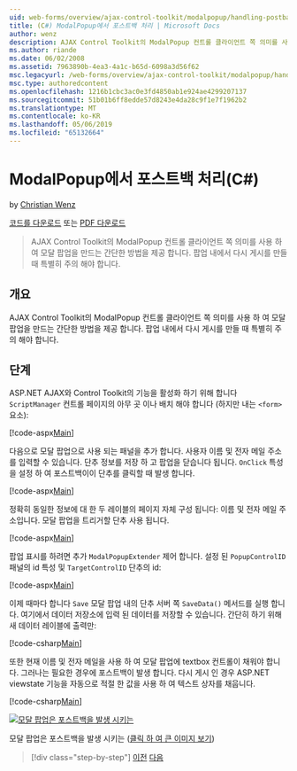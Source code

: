 ```yaml
---
uid: web-forms/overview/ajax-control-toolkit/modalpopup/handling-postbacks-from-a-modalpopup-cs
title: (C#) ModalPopup에서 포스트백 처리 | Microsoft Docs
author: wenz
description: AJAX Control Toolkit의 ModalPopup 컨트롤 클라이언트 쪽 의미를 사용 하 여 모달 팝업을 만드는 간단한 방법을 제공 합니다. Pos 때 특별히 주의 해야 하는 중...
ms.author: riande
ms.date: 06/02/2008
ms.assetid: 7963890b-4ea3-4a1c-b65d-6098a3d56f62
msc.legacyurl: /web-forms/overview/ajax-control-toolkit/modalpopup/handling-postbacks-from-a-modalpopup-cs
msc.type: authoredcontent
ms.openlocfilehash: 1216b1cbc3ac0e3fd4850ab1e924ae4299207137
ms.sourcegitcommit: 51b01b6ff8edde57d8243e4da28c9f1e7f1962b2
ms.translationtype: MT
ms.contentlocale: ko-KR
ms.lasthandoff: 05/06/2019
ms.locfileid: "65132664"
---
```

# <a name="handling-postbacks-from-a-modalpopup-c"></a>ModalPopup에서 포스트백 처리(C#)

by [Christian Wenz](https://github.com/wenz)

[코드를 다운로드](http://download.microsoft.com/download/2/4/0/24052038-f942-4336-905b-b60ae56f0dd5/ModalPopup3.cs.zip) 또는 [PDF 다운로드](http://download.microsoft.com/download/b/6/a/b6ae89ee-df69-4c87-9bfb-ad1eb2b23373/modalpopup3CS.pdf)

> AJAX Control Toolkit의 ModalPopup 컨트롤 클라이언트 쪽 의미를 사용 하 여 모달 팝업을 만드는 간단한 방법을 제공 합니다. 팝업 내에서 다시 게시를 만들 때 특별히 주의 해야 합니다.

## <a name="overview"></a>개요

AJAX Control Toolkit의 ModalPopup 컨트롤 클라이언트 쪽 의미를 사용 하 여 모달 팝업을 만드는 간단한 방법을 제공 합니다. 팝업 내에서 다시 게시를 만들 때 특별히 주의 해야 합니다.

## <a name="steps"></a>단계

ASP.NET AJAX와 Control Toolkit의 기능을 활성화 하기 위해 합니다 `ScriptManager` 컨트롤 페이지의 아무 곳 이나 배치 해야 합니다 (하지만 내는 `<form>` 요소):

[!code-aspx[Main](handling-postbacks-from-a-modalpopup-cs/samples/sample1.aspx)]

다음으로 모달 팝업으로 사용 되는 패널을 추가 합니다. 사용자 이름 및 전자 메일 주소를 입력할 수 있습니다. 단추 정보를 저장 하 고 팝업을 닫습니다 됩니다. `OnClick` 특성을 설정 하 여 포스트백이이 단추를 클릭할 때 발생 합니다.

[!code-aspx[Main](handling-postbacks-from-a-modalpopup-cs/samples/sample2.aspx)]

정확히 동일한 정보에 대 한 두 레이블의 페이지 자체 구성 됩니다: 이름 및 전자 메일 주소입니다. 모달 팝업을 트리거할 단추 사용 됩니다.

[!code-aspx[Main](handling-postbacks-from-a-modalpopup-cs/samples/sample3.aspx)]

팝업 표시를 하려면 추가 `ModalPopupExtender` 제어 합니다. 설정 된 `PopupControlID` 패널의 id 특성 및 `TargetControlID` 단추의 id:

[!code-aspx[Main](handling-postbacks-from-a-modalpopup-cs/samples/sample4.aspx)]

이제 때마다 합니다 `Save` 모달 팝업 내의 단추 서버 쪽 `SaveData()` 메서드를 실행 합니다. 여기에서 데이터 저장소에 입력 된 데이터를 저장할 수 있습니다. 간단히 하기 위해 새 데이터 레이블에 출력만:

[!code-csharp[Main](handling-postbacks-from-a-modalpopup-cs/samples/sample5.cs)]

또한 현재 이름 및 전자 메일을 사용 하 여 모달 팝업에 textbox 컨트롤이 채워야 합니다. 그러나는 필요한 경우에 포스트백이 발생 합니다. 다시 게시 인 경우 ASP.NET viewstate 기능을 자동으로 적절 한 값을 사용 하 여 텍스트 상자를 채웁니다.

[!code-csharp[Main](handling-postbacks-from-a-modalpopup-cs/samples/sample6.cs)]

[![모달 팝업은 포스트백을 발생 시키는](handling-postbacks-from-a-modalpopup-cs/_static/image2.png)](handling-postbacks-from-a-modalpopup-cs/_static/image1.png)

모달 팝업은 포스트백을 발생 시키는 ([클릭 하 여 큰 이미지 보기](handling-postbacks-from-a-modalpopup-cs/_static/image3.png))

> [!div class="step-by-step"]
> [이전](using-modalpopup-with-a-repeater-control-cs.md)
> [다음](positioning-a-modalpopup-cs.md)
